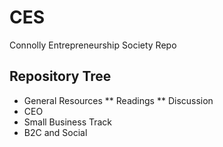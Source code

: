 # CES
Connolly Entrepreneurship Society Repo

## Repository Tree
* General Resources
** Readings
** Discussion
* CEO
* Small Business Track
* B2C and Social